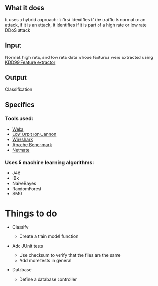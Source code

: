 ## What it does
It uses a hybrid approach: it first identifies if the traffic is normal or an attack, if it is an attack, it identifies if it is part of a high rate or low rate DDoS attack

## Input
Normal, high rate, and low rate data whose features were extracted using [KDD99 Feature extractor](https://github.com/AI-IDS/kdd99_feature_extractor)

## Output
Classification

## Specifics
### Tools used:
* [Weka](https://www.cs.waikato.ac.nz/ml/weka/)
* [Low Orbit Ion Cannon](https://github.com/NewEraCracker/LOIC)
* [Wireshark](wireshark.org/)
* [Apache Benchmark](https://httpd.apache.org/docs/2.4/programs/ab.html)
* [Netmate]()

### Uses 5 machine learning algorithms:
* J48
* IBk
* NaiveBayes
* RandomForest
* SMO

# Things to do
* Classify
	* Create a train model function

* Add JUnit tests
	* Use checksum to verify that the files are the same
	* Add more tests in general

* Database
	* Define a database controller